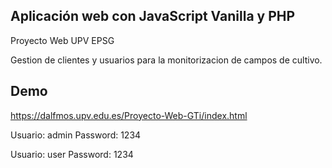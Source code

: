 ## Aplicación web con JavaScript Vanilla y PHP

Proyecto Web UPV EPSG

Gestion de clientes y usuarios para la monitorizacion de campos de cultivo.

## Demo

https://dalfmos.upv.edu.es/Proyecto-Web-GTi/index.html

Usuario: admin
Password: 1234

Usuario: user
Password: 1234
